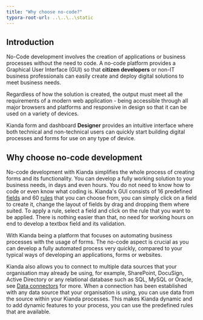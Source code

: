 ```yaml
---
title: "Why choose no-code?"
typora-root-url: ..\..\..\static
---
```


## Introduction

No-Code development involves the creation of applications or business processes without the need to code. A no-code platform provides a Graphical User Interface (GUI) so that **citizen developers** or non-IT business professionals can easily create and deploy digital solutions to meet business needs. 

Regardless of how the solution is created, the output must meet all the requirements of a modern web application - being accessible through all major browsers and platforms and responsive in design so that it can be used on a variety of devices.

Kianda form and dashboard **Designer** provides an intuitive interface where both technical and non-technical users can quickly start building digital processes and forms for use on any type of device.

## Why choose no-code development

No-code development with Kianda simplifies the whole process of creating forms and its functionality. You can develop a fully working solution to your business needs, in days and even hours. You do not need to know how to code or even know what coding is. Kianda's GUI consists of 16 predefined [fields](/docs/platform/controls/) and 60 [rules](/docs/platform/rules/) that you can choose from, you can simply click on a field to create it, change the layout of fields by drag and dropping them where suited. To apply a rule, select a field and click on the rule that you want to be applied. There is nothing easier than that, no need for working hours on end to develop a textbox field and its validation. 

With Kianda being a platform that focuses on automating business processes with the usage of forms. The no-code aspect is crucial as you can develop a fully automated process very quickly, compared to your typical ways of developing an applications, forms or websites. 

Kianda also allows you to connect to multiple data sources that your organisation may already be using, for example, SharePoint, DocuSign, Active Directory or any relational database such as SQL, MySQL or Oracle, see [Data connectors](/docs/platform/connectors/) for more. When a connection has been established with any data source that your organisation is using, you can use data from the source within your Kianda processes. This makes Kianda dynamic and to add dynamic features to your process, you can use the predefined rules that are available.

